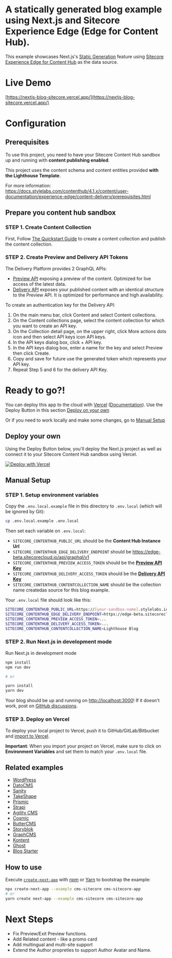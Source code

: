 # A statically generated blog example using Next.js and Sitecore Experience Edge (Edge for Content Hub).

This example showcases Next.js's [Static Generation](https://nextjs.org/docs/basic-features/pages) feature using [Sitecore Experience Edge for Content Hub](https://docs.stylelabs.com/contenthub/4.1.x/content/user-documentation/experience-edge/caas-intro.html) as the data source.

# Live Demo
[https://nextjs-blog-sitecore.vercel.app/](https://nextjs-blog-sitecore.vercel.app/)

# Configuration
## Prerequisites
To use this project, you need to have your Sitecore Content Hub sandbox up and running with **content publishing enabled**. 

This project uses the content schema and content entities provided **with the Lighthouse Template**. 

For more information: https://docs.stylelabs.com/contenthub/4.1.x/content/user-documentation/experience-edge/content-delivery/prerequisites.html

## Prepare you content hub sandbox 
### STEP 1. Create Content Collection 
First, Follow [The Quickstart Guide](https://docs.stylelabs.com/contenthub/4.1.x/content/user-documentation/experience-edge/content-delivery/quickstart-guide.html) to create a content collection and publish the content collection.  

### STEP 2. Create Preview and Delivery API Tokens
The Delivery Platform provides 2 GraphQL APIs:
- [Preview API](https://docs.stylelabs.com/contenthub/4.1.x/content/user-documentation/experience-edge/content-delivery/apis/preview-api.html) exposing a preview of the content. Optimized for live access of the latest data. 
- [Delivery API](https://docs.stylelabs.com/contenthub/4.1.x/content/user-documentation/experience-edge/content-delivery/apis/delivery-api.html) exposes your published content with an identical structure to the Preview API. It is optimized for performance and high availability.

To create an authentication key for the Delivery API:
1. On the main menu bar, click Content and select Content collections.
2. On the Content collections page, select the content collection for which you want to create an API key.
3. On the Collection detail page, on the upper right, click More actions dots icon and then select API keys icon API keys.
4. In the API keys dialog box, click + API key.
5. In the API keys dialog box, enter a name for the key and select Preview then click Create.
6. Copy and save for future use the generated token which represents your API key. 
7. Repeat Step 5 and 6 for the delivery API Key. 

# Ready to go?!
You can deploy this app to the cloud with [Vercel](https://vercel.com?utm_source=github&utm_medium=readme&utm_campaign=next-example) ([Documentation](https://nextjs.org/docs/deployment)).
Use the Deploy Button in this section [Deploy on your own](#deploy-on-your-own)

Or if you need to work locally and make some changes, go to [Manual Setup](#manual-setup) 

## Deploy your own

Using the Deploy Button below, you'll deploy the Next.js project as well as connect it to your Sitecore Content Hub sandbox using Vercel.

[![Deploy with Vercel](https://vercel.com/button)](https://vercel.com/new/clone?repository-url=https%3A%2F%2Fgithub.com%2Fmedkrimi%2Fnext.js-blog-sitecore-demo&env=SITECORE_CONTENTHUB_PUBLIC_URL,SITECORE_CONTENTHUB_EDGE_DELIVERY_ENDPOINT,SITECORE_CONTENTHUB_PREVIEW_ACCESS_TOKEN,SITECORE_CONTENTHUB_DELIVERY_ACCESS_TOKEN,SITECORE_CONTENTHUB_CONTENTCOLLECTION_NAME&project-name=nextjs-blog-sitecore-demo&demo-title=Next.js%20Blog%20Sitecore%20Demo&demo-description=A%20statically%20generated%20blog%20example%20using%20Next.js%20and%20Sitecore%20Experience%20Edge%20for%20Content%20Hub.%20&demo-url=https%3A%2F%2Fnext-js-blog-sitecore-demo.vercel.app&demo-image=https%3A%2F%2Fnext-js-blog-sitecore-demo.vercel.app%2Fpreview.png)

## Manual Setup
### STEP 1. Setup environment variables
Copy the `.env.local.example` file in this directory to `.env.local` (which will be ignored by Git):

```bash
cp .env.local.example .env.local
```

Then set each variable on `.env.local`:
- `SITECORE_CONTENTHUB_PUBLIC_URL` should be the **Content Hub Instance Url**
- `SITECORE_CONTENTHUB_EDGE_DELIVERY_ENDPOINT` should be https://edge-beta.sitecorecloud.io/api/graphql/v1
- `SITECORE_CONTENTHUB_PREVIEW_ACCESS_TOKEN` should be the **[Preview API Key](https://docs.stylelabs.com/contenthub/4.1.x/content/user-documentation/experience-edge/content-delivery/apis/preview-api.html)**
- `SITECORE_CONTENTHUB_DELIVERY_ACCESS_TOKEN` should be the **[Delivery API Key](https://docs.stylelabs.com/contenthub/4.1.x/content/user-documentation/experience-edge/content-delivery/apis/delivery-api.html)**
- `SITECORE_CONTENTHUB_CONTENTCOLLECTION_NAME` should be the collection name createdas source for this blog example.

Your `.env.local` file should look like this:

```bash
SITECORE_CONTENTHUB_PUBLIC_URL=https://[your-sandbox-name].stylelabs.io
SITECORE_CONTENTHUB_EDGE_DELIVERY_ENDPOINT=https://edge-beta.sitecorecloud.io/api/graphql/v1
SITECORE_CONTENTHUB_PREVIEW_ACCESS_TOKEN=...
SITECORE_CONTENTHUB_DELIVERY_ACCESS_TOKEN=...
SITECORE_CONTENTHUB_CONTENTCOLLECTION_NAME=Lighthouse Blog
```

### STEP 2. Run Next.js in development mode
Run Next.js in development mode
```bash
npm install
npm run dev

# or

yarn install
yarn dev
```

Your blog should be up and running on [http://localhost:3000](http://localhost:3000)! If it doesn't work, post on [GitHub discussions](https://github.com/vercel/next.js/discussions).

### STEP 3. Deploy on Vercel

To deploy your local project to Vercel, push it to GitHub/GitLab/Bitbucket and [import to Vercel](https://vercel.com/new?utm_source=github&utm_medium=readme&utm_campaign=next-example).

**Important**: When you import your project on Vercel, make sure to click on **Environment Variables** and set them to match your `.env.local` file.

## Related examples

- [WordPress](/examples/cms-wordpress)
- [DatoCMS](/examples/cms-datocms)
- [Sanity](/examples/cms-sanity)
- [TakeShape](/examples/cms-takeshape)
- [Prismic](/examples/cms-prismic)
- [Strapi](/examples/cms-strapi)
- [Agility CMS](/examples/cms-agilitycms)
- [Cosmic](/examples/cms-cosmic)
- [ButterCMS](/examples/cms-buttercms)
- [Storyblok](/examples/cms-storyblok)
- [GraphCMS](/examples/cms-graphcms)
- [Kontent](/examples/cms-kontent)
- [Ghost](/examples/cms-ghost)
- [Blog Starter](/examples/blog-starter)

## How to use

Execute [`create-next-app`](https://github.com/vercel/next.js/tree/canary/packages/create-next-app) with [npm](https://docs.npmjs.com/cli/init) or [Yarn](https://yarnpkg.com/lang/en/docs/cli/create/) to bootstrap the example:

```bash
npx create-next-app --example cms-sitecore cms-sitecore-app
# or
yarn create next-app --example cms-sitecore cms-sitecore-app
```

# Next Steps
- Fix Preview/Exit Preview functions.
- Add Related content - like a promo card
- Add multingual and multi-site support
- Extend the Author propreties to support Author Avatar and Name. 